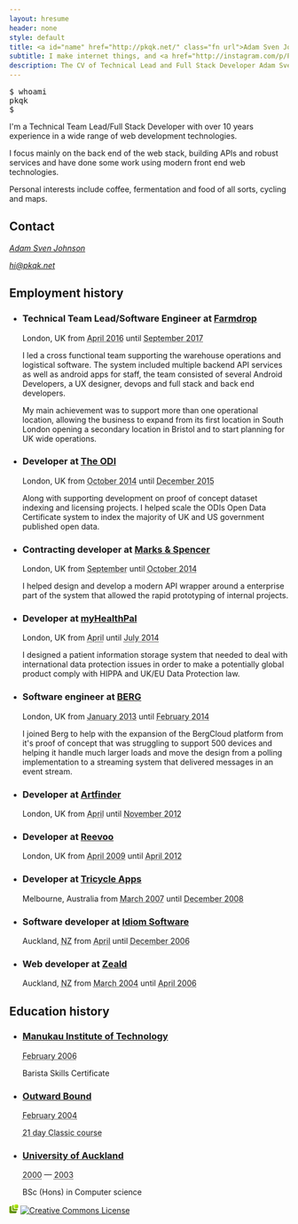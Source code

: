 ```yaml
---
layout: hresume
header: none
style: default
title: <a id="name" href="http://pkqk.net/" class="fn url">Adam Sven Johnson</a>
subtitle: I make internet things, and <a href="http://instagram.com/p/PgciyaAJlk/">I really like coffee</a>
description: The CV of Technical Lead and Full Stack Developer Adam Sven Johnson
---
```


<aside>
<tt class="terminal"><pre>
$ whoami
pkqk
$ <span class="cursor">&#95;</span></pre>
</tt>
</aside>

<section class="summary">
  <p>
    I'm a Technical Team Lead/Full Stack Developer with over 10 years experience in a wide range of web development technologies.
  </p>
  <p>
    I focus mainly on the back end of the web stack, building APIs and robust services and have done some work using modern front end web technologies.
  </p>
  <p>
    Personal interests include coffee, fermentation and food of all sorts, cycling and maps.
  </p>
</section>
<h2>Contact</h2>
<address class="contact vcard">
  <a href="{{ site.url }}" class="fn url">Adam Sven Johnson</a>
  <p><a class="email" href="m&#x61;&#x69;lto:hi&#64;pkqk.net">hi&#64;pkqk.net</a></p>
</address>
<h2 class="page-break">Employment history</h2>
<ul class="vcalendar">
  <li class="experience vevent vcard">
    <a href="#name" class="include"></a>
    <h3 class="summary">
      <span class="title">Technical Team Lead/Software Engineer</span>
      at <a class="fn org url" href="http://www.farmdrop.com">Farmdrop</a>
    </h3>
    <p>
      <span class="adr"><span class="locality">London</span>, <span class="country-name">UK</span></span>
      from
      <span class="period">
        <abbr class="dtstart" title="2016-04-25">April 2016</abbr> until
        <abbr class="dtend" title="2017-09-29">September 2017</abbr>
      </span>
    </p>
    <p class="description">
      I led a cross functional team supporting the warehouse operations and logistical software. The system included multiple backend API services as well as android apps for staff, the team consisted of several Android Developers, a UX designer, devops and full stack and back end developers.
    </p>
    <p class="description">
      My main achievement was to support more than one operational location, allowing the business to expand from its first location in South London opening a secondary location in Bristol and to start planning for UK wide operations.
    </p>
    </h3>
  </li>
  <li class="experience vevent vcard">
    <a href="#name" class="include"></a>
    <h3 class="summary">
      <span class="title">Developer</span>
      at <a class="fn org url" href="http://theodi.org/">The ODI</a>
    </h3>
    <p>
      <span class="adr"><span class="locality">London</span>, <span class="country-name">UK</span></span>
      from
      <span class="period">
        <abbr class="dtstart" title="2014-10-13">October 2014</abbr> until
        <abbr class="dtend" title="2015-12-11">December 2015</abbr>
      </span>
    </p>
    <p class="description">
      Along with supporting development on proof of concept dataset indexing and licensing projects. I helped scale the ODIs Open Data Certificate system to index the majority of UK and US government published open data.
    </p>
  </li>
  <li class="experience vevent vcard">
    <a href="#name" class="include"></a>
    <h3 class="summary">
      <span class="title">Contracting developer</span>
      at <a class="fn org url" href="http://www.marksandspencer.com">Marks & Spencer</a>
    </h3>
    <p>
      <span class="adr"><span class="locality">London</span>, <span class="country-name">UK</span></span>
      from
      <span class="period">
        <abbr class="dtstart" title="2014-09-23">September</abbr> until
        <abbr class="dtend" title="2014-10-03">October 2014</abbr>
      </span>
    </p>
    <p class="description">
      I helped design and develop a modern API wrapper around a enterprise part of the system that allowed the rapid prototyping of internal projects.
    </p>
  </li>
  <li class="experience vevent vcard">
    <a href="#name" class="include"></a>
    <h3 class="summary">
      <span class="title">Developer</span>
      at <a class="fn org url" href="http://myhealthpal.com/">myHealthPal</a>
    </h3>
    <p>
      <span class="adr"><span class="locality">London</span>, <span class="country-name">UK</span></span>
      from
      <span class="period">
        <abbr class="dtstart" title="2014-04-01">April</abbr> until
        <abbr class="dtend" title="2014-07-11">July 2014</abbr>
      </span>
    </p>
    <p class="description">
      I designed a patient information storage system that needed to deal with international data protection issues in order to make a potentially global product comply with HIPPA and UK/EU Data Protection law.
    </p>
  </li>
  <li class="experience vevent vcard">
    <a href="#name" class="include"></a>
    <h3 class="summary">
      <span class="title">Software engineer</span>
      at <a class="fn org url" href="http://berglondon.com/">BERG</a>
    </h3>
    <p>
      <span class="adr"><span class="locality">London</span>, <span class="country-name">UK</span></span>
      from
      <span class="period">
        <abbr class="dtstart" title="2013-01-02">January 2013</abbr> until
        <abbr class="dtend" title="2012-11-21">February 2014</abbr>
      </span>
    </p>
    <p class="description">
      I joined Berg to help with the expansion of the BergCloud platform from it's proof of concept that was struggling to support 500 devices and helping it handle much larger loads and move the design from a polling implementation to a streaming system that delivered messages in an event stream.
    </p>
  </li>
  <li class="experience vevent vcard">
    <a href="#name" class="include"></a>
    <h3 class="summary">
      <span class="title">Developer</span>
      at <a class="fn org url" href="http://www.artfinder.com/">Artfinder</a>
    </h3>
    <p>
      <span class="adr"><span class="locality">London</span>, <span class="country-name">UK</span></span>
      from
      <span class="period">
        <abbr class="dtstart" title="2012-04-25">April</abbr> until
        <abbr class="dtend" title="2012-11-21">November 2012</abbr>
      </span>
    </p>
  </li>
  <li class="experience vevent vcard">
    <a href="#name" class="include"></a>
    <h3 class="summary">
      <span class="title">Developer</span>
      at <a class="fn org url" href="http://www.reevoo.com/">Reevoo</a>
    </h3>
    <p>
      <span class="adr"><span class="locality">London</span>, <span class="country-name">UK</span></span>
      from
      <span class="period">
        <abbr class="dtstart" title="2009-04-27">April 2009</abbr> until
        <abbr class="dtend" title="2012-04-19">April 2012</abbr>
      </span>
    </p>
  </li>
  <li class="experience vevent vcard">
    <a href="#name" class="include"></a>
    <h3 class="summary">
      <span class="title">Developer</span>
      at <a class="fn org url" href="http://trikeapps.com/">Tricycle Apps</a>
    </h3>
    <p>
    <span class="adr"><span class="locality">Melbourne</span>, <span class="country-name">Australia</span></span>
    from
    <span class="period">
      <abbr class="dtstart" title="2007-03-05">March 2007</abbr> until
      <abbr class="dtend" title="2008-12-12">December 2008</abbr>
    </span>
    </p>
  </li>
  <li class="experience vevent vcard">
    <a href="#name" class="include"></a>
    <h3 class="summary">
      <span class="title">Software developer</span>
      at <a class="fn org url" href="http://www.idiomsoftware.com/">Idiom Software</a>
    </h3>
    <p>
    <span class="adr"><span class="locality">Auckland</span>, <abbr class="country-name" title="New Zealand">NZ</abbr></span>
    from
    <span class="period">
      <abbr class="dtstart" title="2006-04-24">April</abbr> until
      <abbr class="dtend" title="2006-12-15">December 2006</abbr>
    </span>
    </p>
  </li>
  <li class="experience vevent vcard">
    <a href="#name" class="include"></a>
    <h3 class="summary">
      <span class="title">Web developer</span>
      at <a class="fn org url" href="http://www.zeald.com/">Zeald</a>
    </h3>
    <p>
    <span class="adr"><span class="locality">Auckland</span>, <abbr class="country-name" title="New Zealand">NZ</abbr></span>
    from
    <span class="period">
      <abbr class="dtstart" title="2004-03-01">March 2004</abbr> until
      <abbr class="dtend" title="2006-04-21">April 2006</abbr>
    </span>
    </p>
  </li>
</ul>
<h2>Education history</h2>
<ul class="vcalendar">
  <li class="education vevent vcard">
    <h3 class="summary"><a class="url fn org" href="https://www.manukau.ac.nz">Manukau Institute of Technology</a></h3>
    <p class="period">
      <abbr class="dtstart" title="2006-02-27">February 2006</abbr><abbr class="dtend" title="2006-04-10"></abbr>
    </p>
    <p class="description">
     Barista Skills Certificate
    </p>
  </li>
  <li class="education vevent vcard">
    <h3 class="summary"><a class="url fn org" href="http://www.outwardbound.co.nz/">Outward Bound</a></h3>
    <p class="period">
      <abbr class="dtstart" title="2004-01-31">February 2004</abbr><abbr class="dtend" title="2004-02-20"></abbr>
    </p>
    <p class="description"><abbr class="duration" title="P2D">21 day Classic course</abbr></p>
  </li>
  <li class="education vevent vcard">
    <h3 class="summary fn org"><a class="url" href="http://www.auckland.ac.nz/">University of Auckland</a></h3>
    <p class="period"><abbr class="dtstart" title="2000-01-01">2000</abbr> — <abbr class="dtend" title="2003-12-31">2003</abbr></p>
    <p class="description">
      <span class="degree">BSc (Hons)</span> in <span class="major">Computer science</span>
    </p>
  </li>
</ul>
<p id="technologies">
  <a rel="tag" title="Resumé marked up using microformats." href="http://microformats.org/wiki/hresume"><img alt="This page uses microformats" src="/img/microformats.png"></a>
  <a rel="license" href="http://creativecommons.org/licenses/by-nd/4.0/"><img alt="Creative Commons License" style="border-width:0" src="https://i.creativecommons.org/l/by-nd/4.0/80x15.png" /></a>
</p>
